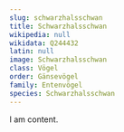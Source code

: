 ```yaml
---
slug: schwarzhalsschwan
title: Schwarzhalsschwan
wikipedia: null
wikidata: Q244432
latin: null
image: Schwarzhalsschwan
class: Vögel
order: Gänsevögel
family: Entenvögel
species: Schwarzhalsschwan
---
```


I am content.
